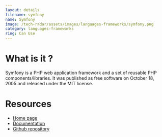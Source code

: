 ```yaml
---
layout: details
filename: symfony
name: Symfony
image: /tech-radar/assets/images/languages-frameworks/symfony.png
category: languages-frameworks
ring: Can Use
---
```


# What is it ?
Symfony is a PHP web application framework and a set of reusable PHP components/libraries. It was published as free software on October 18, 2005 and released under the MIT license. 

# Resources
- [Home page](https://symfony.com/)
- [Documentation](https://symfony.com/doc/current/index.html)
- [Github repository](https://github.com/symfony/symfony)

